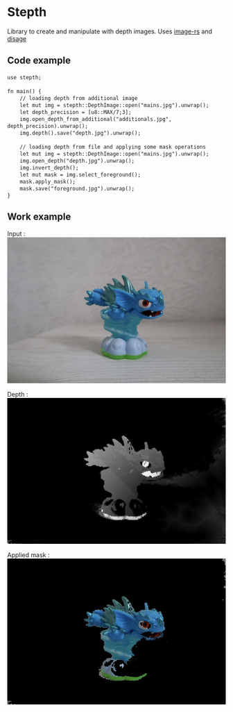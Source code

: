 # Stepth

Library to create and manipulate with depth images.
Uses [image-rs](https://github.com/image-rs) and [disage](https://github.com/ZhavoronkovN/disage)

## Code example

```
use stepth;

fn main() {
    // loading depth from additional image
    let mut img = stepth::DepthImage::open("mains.jpg").unwrap();
    let depth_precision = [u8::MAX/7;3];
    img.open_depth_from_additional("additionals.jpg", depth_precision).unwrap();
    img.depth().save("depth.jpg").unwrap();

    // loading depth from file and applying some mask operations
    let mut img = stepth::DepthImage::open("mains.jpg").unwrap();
    img.open_depth("depth.jpg").unwrap();
    img.invert_depth();
    let mut mask = img.select_foreground();
    mask.apply_mask();
    mask.save("foreground.jpg").unwrap();
}
```

## Work example

Input :
![](assets/main.jpg)

Depth :
![](assets/depth.jpg)

Applied mask :
![](assets/foreground.jpg)